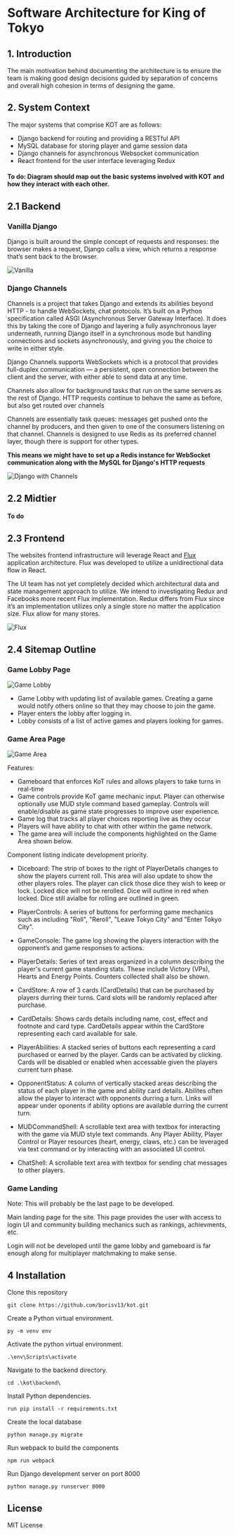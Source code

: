 # Software Architecture for King of Tokyo

## 1. Introduction

The main motivation behind documenting the architecture is to ensure the team is making good design decisions guided by separation of concerns and overall high cohesion in terms of designing the game. 

## 2. System Context

The major systems that comprise KOT are as follows:

- Django backend for routing and providing a RESTful API
- MySQL database for storing player and game session data
- Django channels for asynchronous Websocket communication
- React frontend for the user interface leveraging Redux

#### To do: Diagram should map out the basic systems involved with KOT and how they interact with each other.

## 2.1 Backend

### Vanilla Django

 Django is built around the simple concept of requests and responses: the browser makes a request, Django calls a view, which returns a response that’s sent back to the browser.  

![Vanilla](https://i.imgur.com/1HzpGJe.png_)

### Django Channels

Channels is a project that takes Django and extends its abilities beyond HTTP - to handle WebSockets, chat protocols. It’s built on a Python specification called ASGI (Asynchronous Server Gateway Interface).
It does this by taking the core of Django and layering a fully asynchronous layer underneath, running Django itself in a synchronous mode but handling connections and sockets asynchronously, and giving you the choice to write in either style.

Django Channels supports WebSockets which is a protocol that provides full-duplex communication — a persistent, open connection between the client and the server, with either able to send data at any time.

Channels also allow for background tasks that run on the same servers as the rest of Django. HTTP requests continue to behave the same as before, but also get routed over channels

Channels are essentially task queues: messages get pushed onto the channel by producers, and then given to one of the consumers listening on that channel. 
Channels is designed to use Redis as its preferred channel layer, though there is support for other types.

**This means we might have to set up a Redis instance for WebSocket communication along with the MySQL for Django's HTTP requests**

![Django with Channels](https://i.imgur.com/Ds5TcD3.png)

## 2.2 Midtier
#### To do

## 2.3 Frontend

The websites frontend infrastructure will leverage React and [Flux](https://github.com/facebook/flux "Facebook Flux on GitHub") application architecture. Flux was developed to utilize a unidirectional data flow in React.

The UI team has not yet completely decided which architectural data and state management approach to utilize. We intend to investigating Redux and Facebooks more recent Flux implementation. Redux differs from Flux since it’s an implementation utilizes only a single store no matter the application size. Flux allow for many stores.

![Flux](/docs/flux-diagram-white-background.png "Flux Architecture (Source: https://github.com/facebook/flux)")

## 2.4 Sitemap Outline

### Game Lobby Page

![Game Lobby](/docs/kot_lobby_basic_mock.jpg "To do: Add Game Lobby Mockup Image")

- Game Lobby with updating list of available games. Creating a game would notify others online so that they may choose to join the game.
- Player enters the lobby after logging in.
- Lobby consists of a list of active games and players looking for games.

### Game Area Page

![Game Area](/docs/kot_gameboard_basic_mock.jpg "Gameboard Wireframe")

Features:

- Gameboard that enforces KoT rules and allows players to take turns in real-time
- Game controls provide KoT game mechanic input. Player can otherwise optionally use MUD style command based gameplay. Controls will enable/disable as game state progresses to improve user experience.
- Game log that tracks all player choices reporting live as they occur
- Players will have ability to chat with other within the game network.
- The game area will include the components highlighted on the Game Area shown below.

Component listing indicate development priority.

- Diceboard: The strip of boxes to the right of PlayerDetails changes to show the players current roll. This area will also update to show the other players roles. The player can click those dice they wish to keep or lock. Locked dice will not be rerolled. Dice will outline in red when locked. Dice still avialbe for rolling are outlined in green.

- PlayerControls: A series of buttons for performing game mechanics such as including "Roll", "Reroll", "Leave Tokyo City" and "Enter Tokyo City".

- GameConsole:  The game log showing the players interaction with the opponent’s and game responses to actions.

- PlayerDetails: Series of text areas organized in a column describing the player's current game standing stats. These include Victory (VPs), Hearts and Energy Points. Counters collected shall also be shown.

- CardStore: A row of 3 cards (CardDetails) that can be purchased by players durring their turns. Card slots will be randomly replaced after purchase.

- CardDetails: Shows cards details including name, cost, effect and footnote and card type. CardDetails appear within the CardStore representing each card available for sale.

- PlayerAbilities: A stacked series of buttons each representing a card purchased or earned by the player. Cards can be activated by clicking. Cards will be disabled or enabled when accessable given the players current turn phase.

- OpponentStatus: A column of vertically stacked areas describing the status of each player in the game and ability card details. Abilites often allow the player to interact with opponents durring a turn. Links will appear under oponents if ability options are available durring the current turn.

- MUDCommandShell: A scrollable text area with textbox for interacting with the game via MUD style text commands. Any Player Ability, Player Control or Player resources (heart, energy, claws, etc.) can be leveraged via text command or by interacting with an associated UI control.

- ChatShell: A scrollable text area with textbox for sending chat messages to other players.

### Game Landing

Note: This will probably be the last page to be developed.

Main landing page for the site. This page provides the user with access to login UI and community building mechanics such as rankings, achievments, etc.

Login will not be developed until the game lobby and gameboard is far enough along for multiplayer matchmaking to make sense.

## 4 Installation

Clone this repository

`git clone https://github.com/borisv13/kot.git`

Create a Python virtual environment.

`py -m venv env`

Activate the python virtual environment.

`.\env\Scripts\activate`

Navigate to the backend directory.

 `cd .\kot\backend\`

 Install Python dependencies.

`run pip install -r requirements.txt`

Create the local database

`python manage.py migrate`

Run webpack to build the components

`npm run webpack`

Run Django development server on port 8000

`python manage.py runserver 8000`

## License

MIT License
